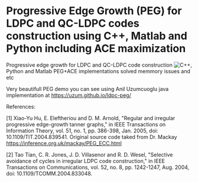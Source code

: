 # Progressive Edge Growth (PEG) for LDPC and QC-LDPC codes construction using C++, Matlab and Python including ACE maximization
Progressive edge growth for LDPC and QC-LDPC code construction ![C++](https://github.com/Lcrypto/classic-PEG-/tree/master/classic_PEG), Python and Matlab PEG+ACE implementations solved memmory issues and etc


Very beautifull PEG demo you can see using Anil Uzumcuoglu java implementation at https://uzum.github.io/ldpc-peg/


References:

[1] Xiao-Yu Hu, E. Eleftheriou and D. M. Arnold, "Regular and irregular progressive edge-growth tanner graphs," in IEEE Transactions on Information Theory, vol. 51, no. 1, pp. 386-398, Jan. 2005, doi: 10.1109/TIT.2004.839541. Original source code taked from Dr. Mackay  https://inference.org.uk/mackay/PEG_ECC.html

[2] Tao Tian, C. R. Jones, J. D. Villasenor and R. D. Wesel, "Selective avoidance of cycles in irregular LDPC code construction," in IEEE Transactions on Communications, vol. 52, no. 8, pp. 1242-1247, Aug. 2004, doi: 10.1109/TCOMM.2004.833048.
